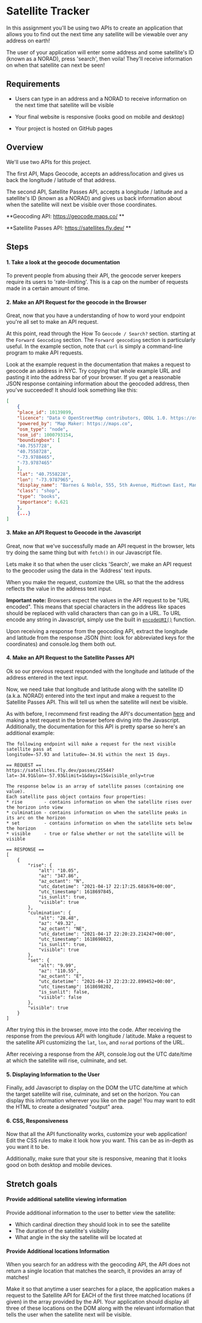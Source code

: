 # Satellite Tracker

In this assignment you'll be using two APIs to create an application that allows you to find out the next time any satellite will be viewable over any address on earth!

The user of your application will enter some address and some satellite's ID (known as a NORAD), press 'search', then voila! They'll receive information on when that satellite can next be seen!

## Requirements

* Users can type in an address and a NORAD to receive information on the next time that satellite will be visible

* Your final website is responsive (looks good on mobile and desktop)

* Your project is hosted on GitHub pages

## Overview

We'll use two APIs for this project. 

The first API, Maps Geocode, accepts an address/location and gives us back the longitude / latitude of that address. 

The second API, Satellite Passes API, accepts a longitude / latitude and a satellite's ID (known as a NORAD) and gives us back information about when the satellite will next be visible over those coordinates.

**Geocoding API: https://geocode.maps.co/ **

**Satellite Passes API: https://satellites.fly.dev/ **

## Steps

#### 1. Take a look at the geocode documentation

To prevent people from abusing their API, the geocode server keepers require its users to 'rate-limiting'. This is a cap on the number of requests made in a certain amount of time.

#### 2. Make an API Request for the geocode in the Browser

Great, now that you have a understanding of how to word your endpoint you're all set to make an API request. 

At this point, read through the How To `Geocode / Search?` section. starting at the `Forward Geocoding` section. The `Forward geocoding` section is particularly useful. In the example section, note that `curl` is simply a command-line program to make API requests. 

Look at the example request in the documentation that makes a request to geocode an address in NYC. Try copying that whole example URL and pasting it into the address bar of your browser. If you get a reasonable JSON response containing information about the geocoded address, then you've succeeded! It should look something like this:

```json
[
    {
    "place_id": 10139899,
    "licence": "Data © OpenStreetMap contributors, ODbL 1.0. https://osm.org/copyright",
    "powered_by": "Map Maker: https://maps.co",
    "osm_type": "node",
    "osm_id": 1000793154,
    "boundingbox": [
    "40.7557728",
    "40.7558728",
    "-73.9788465",
    "-73.9787465"
    ],
    "lat": "40.7558228",
    "lon": "-73.9787965",
    "display_name": "Barnes & Noble, 555, 5th Avenue, Midtown East, Manhattan, New York County, New York, 10017, United States",
    "class": "shop",
    "type": "books",
    "importance": 0.621
    },
    {...}
]
```

#### 3. Make an API Request to Geocode in the Javascript

Great, now that we've successfully made an API request in the browser, lets try doing the same thing but with `fetch()` in our Javascript file.

Lets make it so that when the user clicks 'Search', we make an API request to the geocoder using the data in the 'Address' text inputs.

When you make the request, customize the URL so that the the address reflects the value in the address text input.

**Important note:** Browsers expect the values in the API request to be "URL encoded". This means that special characters in the address like spaces should be replaced with valid characters than can go in a URL. To URL encode any string in Javascript, simply use the built in [`encodeURI()`](https://developer.mozilla.org/en-US/docs/Web/JavaScript/Reference/Global_Objects/encodeURI) function.

Upon receiving a response from the geocoding API, extract the longitude and latitude from the response JSON (hint: look for abbreviated keys for the coordinates) and console.log them both out.

#### 4. Make an API Request to the Satellite Passes API

Ok so our previous request responded with the longitude and latitude of the address entered in the text input. 

Now, we need take that longitude and latitude along with the satellite ID (a.k.a. NORAD) entered into the text input and make a request to the Satellite Passes API. This will tell us when the satellite will next be visible.

As with before, I recommend first reading the API's documentation [here](https://satellites.fly.dev/) and making a test request in the browser before diving into the Javascript. Additionally, the documentation for this API is pretty sparse so here's an additional example:

```
The following endpoint will make a request for the next visible satellite pass at 
longitude=-57.93 and latitude=-34.91 within the next 15 days.

== REQUEST ==
https://satellites.fly.dev/passes/25544?lat=-34.91&lon=-57.93&limit=1&days=15&visible_only=true

The response below is an array of satellite passes (containing one value). 
Each satellite pass object contains four properties:
* rise        - contains information on when the satellite rises over the horizon into view
* culmination - contains information on when the satellite peaks in its arc on the horizon
* set         - contains information on when the satellite sets below the horizon
* visible     - true or false whether or not the satellite will be visible

== RESPONSE ==
[
    {
        "rise": {
            "alt": "10.05",
            "az": "347.86",
            "az_octant": "N",
            "utc_datetime": "2021-04-17 22:17:25.681676+00:00",
            "utc_timestamp": 1618697845,
            "is_sunlit": true,
            "visible": true
        },
        "culmination": {
            "alt": "28.48",
            "az": "49.32",
            "az_octant": "NE",
            "utc_datetime": "2021-04-17 22:20:23.214247+00:00",
            "utc_timestamp": 1618698023,
            "is_sunlit": true,
            "visible": true
        },
        "set": {
            "alt": "9.99",
            "az": "110.55",
            "az_octant": "E",
            "utc_datetime": "2021-04-17 22:23:22.899452+00:00",
            "utc_timestamp": 1618698202,
            "is_sunlit": false,
            "visible": false
        },
        "visible": true
    }
]
```

After trying this in the browser, move into the code. After receiving the response from the previous API with longitude / latitude. Make a request to the satellite API customizing the `lat`, `lon`, and `norad` portions of the URL.

After receiving a response from the API, console.log out the UTC date/time at which the satellite will rise, culminate, and set.

#### 5. Displaying Information to the User

Finally, add Javascript to display on the DOM the UTC date/time at which the target satellite will rise, culminate, and set on the horizon. You can display this information wherever you like on the page! You may want to edit the HTML to create a designated "output" area.

#### 6. CSS, Responsiveness

Now that all the API functionality works, customize your web application! Edit the CSS rules to make it look how you want. This can be as in-depth as you want it to be.

Additionally, make sure that your site is responsive, meaning that it looks good on both desktop and mobile devices.

## Stretch goals

#### Provide additional satellite viewing information

Provide additional information to the user to better view the satellite:

* Which cardinal direction they should look in to see the satellite
* The duration of the satellite's visibility
* What angle in the sky the satellite will be located at

#### Provide Additional locations Information

When you search for an address with the geocoding API, the API does not return a single location that matches the search, it provides an array of matches!

Make it so that anytime a user searches for a place, the application makes a request to the Satellite API for EACH of the first three matched locations (if given) in the array provided by the API. Your application should display all three of these locations on the DOM along with the relevant information that tells the user when the satellite next will be visible.
